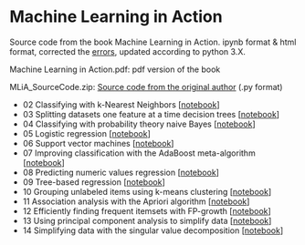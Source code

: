 # Machine Learning in Action

Source code from the book Machine Learning in Action.
ipynb format & html format,
corrected the [errors](https://manning-content.s3.amazonaws.com/download/8/94d527f-01ea-4fe5-926a-9d0b77bed50e/Harrington_MachineLearninginAction_Err2.htm),
updated according to python 3.X.

Machine Learning in Action.pdf: pdf version of the book

MLiA_SourceCode.zip: [Source code from the original author](https://www.manning.com/books/machine-learning-in-action) (.py format)

- 02 Classifying with k-Nearest Neighbors [[notebook](https://nbviewer.jupyter.org/github/qinhanmin2014/Machine-Learning-in-Action/blob/master/02%20Classifying%20with%20k-Nearest%20Neighbors/kNN.ipynb)]
- 03 Splitting datasets one feature at a time decision trees [[notebook](https://nbviewer.jupyter.org/github/qinhanmin2014/Machine-Learning-in-Action/blob/master/03%20Splitting%20datasets%20one%20feature%20at%20a%20time%20decision%20trees/trees.ipynb)]
- 04 Classifying with probability theory naive Bayes [[notebook](https://nbviewer.jupyter.org/github/qinhanmin2014/Machine-Learning-in-Action/blob/master/04%20Classifying%20with%20probability%20theory%20naive%20Bayes/bayes.ipynb)]
- 05 Logistic regression [[notebook](https://nbviewer.jupyter.org/github/qinhanmin2014/Machine-Learning-in-Action/blob/master/05%20Logistic%20regression/logRegres.ipynb)]
- 06 Support vector machines [[notebook](https://nbviewer.jupyter.org/github/qinhanmin2014/Machine-Learning-in-Action/blob/master/06%20Support%20vector%20machines/svmMLiA.ipynb)]
- 07 Improving classification with the AdaBoost meta-algorithm [[notebook](https://nbviewer.jupyter.org/github/qinhanmin2014/Machine-Learning-in-Action/blob/master/07%20Improving%20classification%20with%20the%20AdaBoost%20meta-algorithm/adaboost.ipynb)]
- 08 Predicting numeric values regression [[notebook](https://nbviewer.jupyter.org/github/qinhanmin2014/Machine-Learning-in-Action/blob/master/08%20Predicting%20numeric%20values%20regression/regression.ipynb)]
- 09 Tree-based regression [[notebook](https://nbviewer.jupyter.org/github/qinhanmin2014/Machine-Learning-in-Action/blob/master/09%20Tree-based%20regression/regTrees.ipynb)]
- 10 Grouping unlabeled items using k-means clustering [[notebook](https://nbviewer.jupyter.org/github/qinhanmin2014/Machine-Learning-in-Action/blob/master/10%20Grouping%20unlabeled%20items%20using%20k-means%20clustering/kMeans.ipynb)]
- 11 Association analysis with the Apriori algorithm [[notebook](https://nbviewer.jupyter.org/github/qinhanmin2014/Machine-Learning-in-Action/blob/master/11%20Association%20analysis%20with%20the%20Apriori%20algorithm/apriori.ipynb)]
- 12 Efficiently finding frequent itemsets with FP-growth [[notebook](https://nbviewer.jupyter.org/github/qinhanmin2014/Machine-Learning-in-Action/blob/master/12%20Efficiently%20finding%20frequent%20itemsets%20with%20FP-growth/fpGrowth.ipynb)]
- 13 Using principal component analysis to simplify data [[notebook](https://nbviewer.jupyter.org/github/qinhanmin2014/Machine-Learning-in-Action/blob/master/13%20Using%20principal%20component%20analysis%20to%20simplify%20data/pca.ipynb)]
- 14 Simplifying data with the singular value decomposition [[notebook](https://nbviewer.jupyter.org/github/qinhanmin2014/Machine-Learning-in-Action/blob/master/14%20Simplifying%20data%20with%20the%20singular%20value%20decomposition/svdRec.ipynb)]
